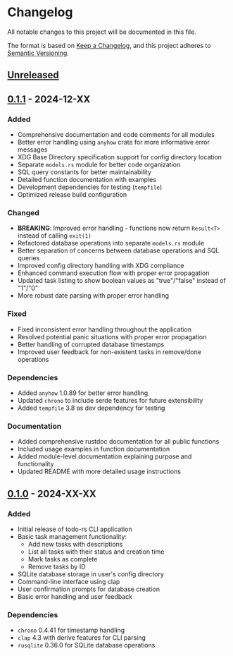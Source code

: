 # Changelog

All notable changes to this project will be documented in this file.

The format is based on [Keep a Changelog](https://keepachangelog.com/en/1.0.0/),
and this project adheres to [Semantic Versioning](https://semver.org/spec/v2.0.0.html).

## [Unreleased]

## [0.1.1] - 2024-12-XX

### Added
- Comprehensive documentation and code comments for all modules
- Better error handling using `anyhow` crate for more informative error messages
- XDG Base Directory specification support for config directory location
- Separate `models.rs` module for better code organization
- SQL query constants for better maintainability
- Detailed function documentation with examples
- Development dependencies for testing (`tempfile`)
- Optimized release build configuration

### Changed
- **BREAKING**: Improved error handling - functions now return `Result<T>` instead of calling `exit(1)`
- Refactored database operations into separate `models.rs` module
- Better separation of concerns between database operations and SQL queries
- Improved config directory handling with XDG compliance
- Enhanced command execution flow with proper error propagation
- Updated task listing to show boolean values as "true"/"false" instead of "1"/"0"
- More robust date parsing with proper error handling

### Fixed
- Fixed inconsistent error handling throughout the application
- Resolved potential panic situations with proper error propagation
- Better handling of corrupted database timestamps
- Improved user feedback for non-existent tasks in remove/done operations

### Dependencies
- Added `anyhow` 1.0.89 for better error handling
- Updated `chrono` to include serde features for future extensibility
- Added `tempfile` 3.8 as dev dependency for testing

### Documentation
- Added comprehensive rustdoc documentation for all public functions
- Included usage examples in function documentation
- Added module-level documentation explaining purpose and functionality
- Updated README with more detailed usage instructions

## [0.1.0] - 2024-XX-XX

### Added
- Initial release of todo-rs CLI application
- Basic task management functionality:
  - Add new tasks with descriptions
  - List all tasks with their status and creation time
  - Mark tasks as complete
  - Remove tasks by ID
- SQLite database storage in user's config directory
- Command-line interface using clap
- User confirmation prompts for database creation
- Basic error handling and user feedback

### Dependencies
- `chrono` 0.4.41 for timestamp handling
- `clap` 4.3 with derive features for CLI parsing
- `rusqlite` 0.36.0 for SQLite database operations

[Unreleased]: https://github.com/0xSickb0y/todo-rs/compare/v0.1.1...HEAD
[0.1.1]: https://github.com/0xSickb0y/todo-rs/compare/v0.1.0...v0.1.1
[0.1.0]: https://github.com/0xSickb0y/todo-rs/releases/tag/v0.1.0